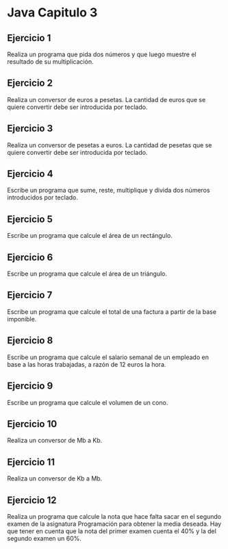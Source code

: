 # **Java Capitulo 3**

## Ejercicio 1
Realiza un programa que pida dos números y que luego muestre el resultado de su multiplicación.

## Ejercicio 2
Realiza un conversor de euros a pesetas. La cantidad de euros que se quiere convertir debe ser introducida por teclado.

## Ejercicio 3
Realiza un conversor de pesetas a euros. La cantidad de pesetas que se quiere convertir debe ser introducida por teclado.

## Ejercicio 4
Escribe un programa que sume, reste, multiplique y divida dos números introducidos por teclado.

## Ejercicio 5
Escribe un programa que calcule el área de un rectángulo.

## Ejercicio 6
Escribe un programa que calcule el área de un triángulo.

## Ejercicio 7
Escribe un programa que calcule el total de una factura a partir de la base imponible.

## Ejercicio 8
Escribe un programa que calcule el salario semanal de un empleado en base a las horas trabajadas, a razón de 12 euros la hora.

## Ejercicio 9
Escribe un programa que calcule el volumen de un cono.

## Ejercicio 10
Realiza un conversor de Mb a Kb.

## Ejercicio 11
Realiza un conversor de Kb a Mb.

## Ejercicio 12
Realiza un programa que calcule la nota que hace falta sacar en el segundo examen de la asignatura Programación para obtener la media deseada. Hay que tener en cuenta que la nota del primer examen cuenta el 40% y la del segundo examen un 60%.